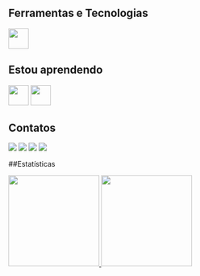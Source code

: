 ## Ferramentas e Tecnologias

<img src="https://cdn.jsdelivr.net/gh/devicons/devicon/icons/git/git-original.svg" width="40" height="40"/>

## Estou aprendendo

<img src="https://cdn.jsdelivr.net/gh/devicons/devicon/icons/java/java-original.svg" width="40" height="40"/> <img src="https://cdn.jsdelivr.net/gh/devicons/devicon/icons/linux/linux-original.svg" width="40" height="40"/>

## Contatos

<div>
  <a href="https://instagram.com/o_l3on" target="_blank"><img src="https://img.shields.io/badge/-Instagram-%23E4405F?style=for-the-badge&logo=instagram&logoColor=white" target="_blank"></a>
  <a href = "marcosvinicios4132@gmail.com"><img src="https://img.shields.io/badge/Gmail-D14836?style=for-the-badge&logo=gmail&logoColor=white" target="_blank"></a>
  <a href="https://www.linkedin.com/in/marcos-vinicius-angeli-costa" target="_blank"><img src="https://img.shields.io/badge/-LinkedIn-%230077B5?style=for-the-badge&logo=linkedin&logoColor=white" target="_blank"></a>
  <a href="https://portfolio-marcos-vinicius.netlify.app/" target="_blank"><img src="https://img.shields.io/website" target="_blank"></a>
</div>

##Estatísticas

<div>
  <a href="https://github.com/MarcosVinicius556">
  <img height="180em" src="https://github-readme-stats.vercel.app/api/top-langs/?username=MarcosVinicius556&layout=compact&langs_count=7&theme=dracula"/>
  <img height="180em" src="https://github-readme-stats.vercel.app/api?MarcosVinicius556&show_icons=true&theme=dracula&include_all_commits=true&count_private=true"/>
</div>
